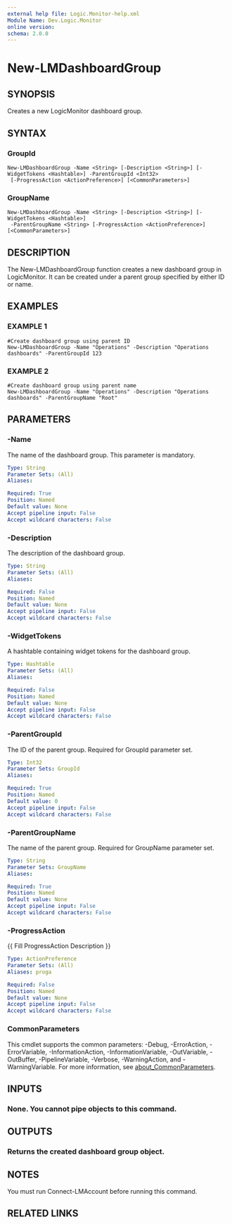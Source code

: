 ```yaml
---
external help file: Logic.Monitor-help.xml
Module Name: Dev.Logic.Monitor
online version:
schema: 2.0.0
---
```


# New-LMDashboardGroup

## SYNOPSIS
Creates a new LogicMonitor dashboard group.

## SYNTAX

### GroupId
```
New-LMDashboardGroup -Name <String> [-Description <String>] [-WidgetTokens <Hashtable>] -ParentGroupId <Int32>
 [-ProgressAction <ActionPreference>] [<CommonParameters>]
```

### GroupName
```
New-LMDashboardGroup -Name <String> [-Description <String>] [-WidgetTokens <Hashtable>]
 -ParentGroupName <String> [-ProgressAction <ActionPreference>] [<CommonParameters>]
```

## DESCRIPTION
The New-LMDashboardGroup function creates a new dashboard group in LogicMonitor.
It can be created under a parent group specified by either ID or name.

## EXAMPLES

### EXAMPLE 1
```
#Create dashboard group using parent ID
New-LMDashboardGroup -Name "Operations" -Description "Operations dashboards" -ParentGroupId 123
```

### EXAMPLE 2
```
#Create dashboard group using parent name
New-LMDashboardGroup -Name "Operations" -Description "Operations dashboards" -ParentGroupName "Root"
```

## PARAMETERS

### -Name
The name of the dashboard group.
This parameter is mandatory.

```yaml
Type: String
Parameter Sets: (All)
Aliases:

Required: True
Position: Named
Default value: None
Accept pipeline input: False
Accept wildcard characters: False
```

### -Description
The description of the dashboard group.

```yaml
Type: String
Parameter Sets: (All)
Aliases:

Required: False
Position: Named
Default value: None
Accept pipeline input: False
Accept wildcard characters: False
```

### -WidgetTokens
A hashtable containing widget tokens for the dashboard group.

```yaml
Type: Hashtable
Parameter Sets: (All)
Aliases:

Required: False
Position: Named
Default value: None
Accept pipeline input: False
Accept wildcard characters: False
```

### -ParentGroupId
The ID of the parent group.
Required for GroupId parameter set.

```yaml
Type: Int32
Parameter Sets: GroupId
Aliases:

Required: True
Position: Named
Default value: 0
Accept pipeline input: False
Accept wildcard characters: False
```

### -ParentGroupName
The name of the parent group.
Required for GroupName parameter set.

```yaml
Type: String
Parameter Sets: GroupName
Aliases:

Required: True
Position: Named
Default value: None
Accept pipeline input: False
Accept wildcard characters: False
```

### -ProgressAction
{{ Fill ProgressAction Description }}

```yaml
Type: ActionPreference
Parameter Sets: (All)
Aliases: proga

Required: False
Position: Named
Default value: None
Accept pipeline input: False
Accept wildcard characters: False
```

### CommonParameters
This cmdlet supports the common parameters: -Debug, -ErrorAction, -ErrorVariable, -InformationAction, -InformationVariable, -OutVariable, -OutBuffer, -PipelineVariable, -Verbose, -WarningAction, and -WarningVariable. For more information, see [about_CommonParameters](http://go.microsoft.com/fwlink/?LinkID=113216).

## INPUTS

### None. You cannot pipe objects to this command.
## OUTPUTS

### Returns the created dashboard group object.
## NOTES
You must run Connect-LMAccount before running this command.

## RELATED LINKS
